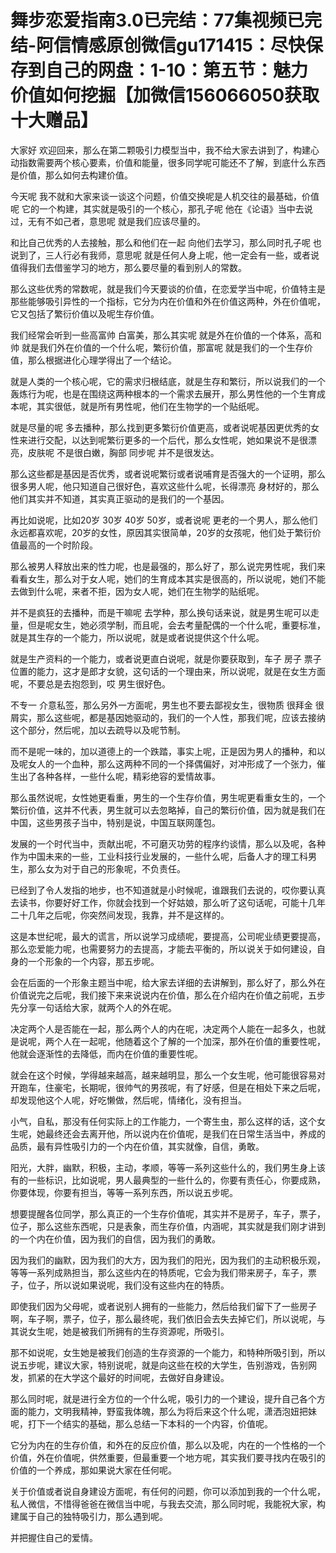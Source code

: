 # 舞步恋爱指南3.0已完结：77集视频已完结-阿信情感原创微信gu171415：尽快保存到自己的网盘：1-10：第五节：魅力价值如何挖掘【加微信156066050获取十大赠品】

大家好 欢迎回来，那么在第二颗吸引力模型当中，我不给大家去讲到了，构建心动指数需要两个核心要素，价值和能量，很多同学呢可能还不了解，到底什么东西是价值，那么如何去构建价值。

今天呢 我不就和大家来谈一谈这个问题，价值交换呢是人机交往的最基础，价值呢 它的一个构建，其实就是吸引的一个核心，那孔子呢 他在《论语》当中去说过，无有不如己者，意思呢 就是我们应该尽量的。

和比自己优秀的人去接触，那么和他们在一起 向他们去学习，那么同时孔子呢 也说到了，三人行必有我师，意思呢 就是任何人身上呢，他一定会有一些，或者说值得我们去借鉴学习的地方，那么要尽量的看到别人的常数。

那么这些优秀的常数呢，就是我们今天要谈的价值，在恋爱学当中呢，价值特主是那些能够吸引异性的一个指标，它分为内在价值和外在价值这两种，外在价值呢，它又包括了繁衍价值以及呢生存价值。

我们经常会听到一些高富帅 白富美，那么其实呢 就是外在价值的一个体系，高和帅 就是我们外在价值的一个什么呢，繁衍价值，那富呢 就是我们的一个生存价值，那么根据进化心理学得出了一个结论。

就是人类的一个核心呢，它的需求归根结底，就是生存和繁衍，所以说我们的一个轰炼行为呢，也是在围绕这两种根本的一个需求去展开，那么男性他的一个生育成本呢，其实很低，就是所有男性呢，他们在生物学的一个贴纸呢。

就是尽量的呢 多去播种，那么找到更多繁衍价值更高，或者说呢基因更优秀的女性来进行交配，以达到呢繁衍更多的一个后代，那么女性呢，她如果说不是很漂亮，皮肤呢 不是很白嫩，胸部 同步呢 并不是很发达。

那么这些都是基因是否优秀，或者说呢繁衍或者说哺育是否强大的一个证明，那么很多男人呢，他只知道自己很好色，喜欢这些什么呢，长得漂亮 身材好的，那么他们其实并不知道，其实真正驱动的是我们的一个基因。

再比如说呢，比如20岁 30岁 40岁 50岁，或者说呢 更老的一个男人，那么他们永远都喜欢呢，20岁的女性，原因其实很简单，20岁的女孩呢，他们处于繁衍价值最高的一个时阶段。

那么被男人释放出来的性力呢，也是最强的，那么好了，那么说完男性呢，我们来看看女生，那么对于女人呢，她们的生育成本其实是很高的，所以说呢，她们不能去做到什么呢，来者不拒，因为女人呢，她们在生物学的贴纸呢。

并不是疯狂的去播种，而是干嘛呢 去学种，那么换句话来说，就是男生呢可以走量，但是呢女生，她必须学制，而且呢，会去考量配偶的一个什么呢，重要标准，就是其生存的一个能力，所以说呢，就是或者说提供这个什么呢。

就是生产资料的一个能力，或者说更直白说呢，就是你要获取到，车子 房子 票子 位置的能力，这才是郎才女貌，这句话的一个理由来，所以说呢，就是在女生方面呢，不要总是去抱怨到，哎 男生很好色。

不专一 介意私签，那么另外一方面呢，男生也不要去鄙视女生，很物质 很拜金 很屑实，那么这些呢，都是基因她驱动的，我们的一个人性，那我们呢，应该去接纳这个部分，然后呢，加以去疏导以及呢节制。

而不是呢一味的，加以道德上的一个跌踏，事实上呢，正是因为男人的播种，和以及呢女人的一个血种，那么这两种不同的一个择偶偏好，对冲形成了一个张力，催生出了各种各样，一些什么呢，精彩绝容的爱情故事。

那么虽然说呢，女性她更看重，男生的一个生存价值，男生呢更看重女生的，一个繁衍价值，这并不代表，男生就可以去忽略掉，自己的繁衍价值，因为就是我们在中国，这些男孩子当中，特别是说，中国互联网蓬包。

发展的一个时代当中，贡献出呢，不可磨灭功劳的程序约谈情，那么以及呢，各种作为中国未来的一些，工业科技行业发展的，一些什么呢，后备人才的理工科男生，那么女为对于自己的形象呢，不负责任。

已经到了令人发指的地步，也不知道就是小时候呢，谁跟我们去说的，哎你要认真去读书，你要好好工作，你就会找到一个好姑娘，那么听了这句话呢，可能十几年二十几年之后呢，你突然间发现，我靠，并不是这样的。

这是本世纪呢，最大的谎言，所以说学习成绩呢，要提高，公司呢业绩更要提高，那么恋爱能力呢，也需要努力的去提高，才能去平衡的，所以说关于如何建设，自身的一个形象的一个内容，那五步呢。

会在后面的一个形象主题当中呢，给大家去详细的去讲解到，那么好了，那么外在价值说完之后呢，我们接下来来说说内在价值，那么在介绍内在价值之前呢，五步先分享一句话给大家，就两个人的外在呢。

决定两个人是否能在一起，那么两个人的内在呢，决定两个人能在一起多久，也就是说呢，两个人在一起呢，他随着这个了解的一个加深，那外在价值的重要性呢，他就会逐渐性的去降低，而内在价值的重要性呢。

就会在这个时候，学得越来越高，越来越明显，那么一个女生呢，他可能很容易对开跑车，住豪宅，长期呢，很帅气的男孩呢，有了好感，但是在相处下来之后呢，却发现他这个人呢，好吃懒做，然后呢，情绪化，没有担当。

小气，自私，那没有任何实际上的工作能力，一个寄生虫，那么这样的话，这个女生呢，她最终还会去离开他，所以说内在价值呢，是我们在日常生活当中，养成的品质，最有异性吸引力的一个内在价值，其实就像，自信，勇敢。

阳光，大胖，幽默，积极，主动，孝顺，等等一系列这些什么的，我们男生身上该有的一些标识，比如说呢，男人最典型的一些什么的，你要有责任心，你要成熟，你要体现，你要有担当，等等一系列东西，所以说五步呢。

想要提醒各位同学，那么真正的一个生存价值呢，其实并不是房子，车子，票子，位子，那么这些东西呢，只是表象，而生存价值，内涵呢，其实就是我们刚才讲到的一个内在价值，因为我们的自信，因为我们的勇敢。

因为我们的幽默，因为我们的大方，因为我们的阳光，因为我们的主动积极乐观，等等一系列成熟担当，那么这些内在的特质呢，它会为我们带来房子，车子，票子，位子，所以说如果说呢，我们没有这些内在的特质。

即使我们因为父母呢，或者说别人拥有的一些能力，然后给我们留下了一些房子啊，车子啊，票子，位子，那么最终呢，我们依旧会去失去掉它们，所以说呢，与其说女生呢，她是被我们所拥有的生存资源呢，所吸引。

那不如说呢，女生她是被我们创造的生存资源的一个能力，和特种所吸引到，所以说五步呢，建议大家，特别说呢，就是向这些在校的大学生，告别游戏，告别网发，抓紧的在大学这个最好的时间呢，去做好自身建设。

那么同时呢，就是进行全方位的一个什么呢，吸引力的一个建设，提升自己各个方面的能力，文明我精神，野蛮我体魄，那么为将后来这个什么呢，潇洒泡妞把妹呢，打下一个结实的基础，那么总结一下本科的一个内容，价值呢。

它分为内在的生存价值，和外在的反应价值，那么以及呢，内在的一个性格的一个价值，外在价值呢，供然重要，但最重要一个地方呢，其实我们要寻找内在吸引的价值的一个养成，那如果说大家在任何呢。

关于价值或者说自身建设方面呢，有任何的问题，你可以添加到我的一个什么呢，私人微信，不惜得爸爸在微信当中呢，与我去交流，那么同时呢，我能祝大家，构建属于自己的独特吸引力，那么遇到呢。

并把握住自己的爱情。